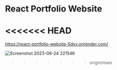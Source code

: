 # React Portfolio Website
<<<<<<< HEAD
=======

https://react-portfolio-website-5dxv.onrender.com/


![Screenshot 2023-06-24 221546](https://github.com/Ali-jalili/Personal-Portfolio-Website/assets/97550715/3bc3355b-b85a-462e-8c08-b065a3de9cf6)
>>>>>>> origin/main
